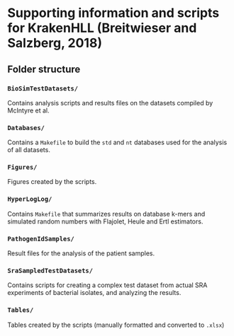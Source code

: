 # Supporting information and scripts for KrakenHLL (Breitwieser and Salzberg, 2018)

## Folder structure

### `BioSimTestDatasets/`

Contains analysis scripts and results files on the datasets compiled by McIntyre et al.

### `Databases/`

Contains a `Makefile` to build the `std` and `nt` databases used for the analysis of all datasets.

### `Figures/`

Figures created by the scripts.

### `HyperLogLog/`

Contains `Makefile` that summarizes results on database k-mers and simulated random numbers with Flajolet, Heule and Ertl estimators.

### `PathogenIdSamples/`

Result files for the analysis of the patient samples.

### `SraSampledTestDatasets/`

Contains scripts for creating a complex test dataset from actual SRA experiments of bacterial isolates, and analyzing the results.

### `Tables/`

Tables created by the scripts (manually formatted and converted to `.xlsx`)

